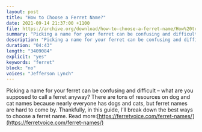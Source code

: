 ```yaml
---
layout: post
title: "How to Choose a Ferret Name?"
date: 2021-09-14 21:37:00 +1100
file: https://archive.org/download/how-to-choose-a-ferret-name/How%20to%20Choose%20a%20Ferret%20Name.mp3
summary: "Picking a name for your ferret can be confusing and difficult – what are you supposed to call a ferret anyway? "
description: "Picking a name for your ferret can be confusing and difficult – what are you supposed to call a ferret anyway? There are tons of resources on dog and cat names because nearly everyone has dogs and cats, but ferret names are hard to come by. Thankfully, in this guide, I’ll break down the best ways to choose a ferret name. Read more:<a href='https://ferretvoice.com/ferret-names/'>https://ferretvoice.com/ferret-names/</a>"
duration: "04:43" 
length: "3409084"
explicit: "yes" 
keywords: "ferret"
block: "no" 
voices: "Jefferson Lynch"
---
```


Picking a name for your ferret can be confusing and difficult – what are you supposed to call a ferret anyway? There are tons of resources on dog and cat names because nearly everyone has dogs and cats, but ferret names are hard to come by. Thankfully, in this guide, I’ll break down the best ways to choose a ferret name. Read more:[https://ferretvoice.com/ferret-names/](https://ferretvoice.com/ferret-names/)
